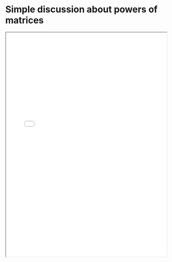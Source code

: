 # Simple discussion about powers of matrices


<!--more-->

<iframe src="/pdf/Powers_Of_Matrices.pdf" height="700px" width="100%"></iframe>

